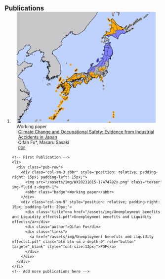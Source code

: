 <h1 id="publications"></h1>

<h2 style="margin: 60px 0px -15px;">Publications</h2>

<div class="publications">
  <ol class="bibliography">
    <!-- Second Publication -->
    <li>
      <div class="pub-row">
        <div class="col-sm-3 abbr" style="position: relative; padding-right: 15px; padding-left: 15px;">
          <img src="/assets/img/temp.pdf" class="teaser img-fluid z-depth-1">
          <abbr class="badge">Working paper</abbr>
        </div>
        <div class="col-sm-9" style="position: relative; padding-right: 15px; padding-left: 20px;">
          <div class="title"><a href="/assets/img/Unemployment%20benefits%20and%20Liquidity%20effects1.pdf">Climate Change and Occupational Safety: Evidence from Industrial Accidents in Japan</a></div>
          <div class="author">Qifan Fu*, Masaru Sasaki</div>
          <div class="links">
            <a href="/assets/img/Unemployment%20benefits%20and%20Liquidity%20effects1.pdf" class="btn btn-sm z-depth-0" role="button" target="_blank" style="font-size:12px;">PDF</a>
          </div>
        </div>
      </div>
    </li>
    
    <!-- First Publication -->
    <li>
      <div class="pub-row">
        <div class="col-sm-3 abbr" style="position: relative; padding-right: 15px; padding-left: 15px;">
          <img src="/assets/img/WX20231015-174747@2x.png" class="teaser img-fluid z-depth-1">
          <abbr class="badge">Working paper</abbr>
        </div>
        <div class="col-sm-9" style="position: relative; padding-right: 15px; padding-left: 20px;">
          <div class="title"><a href="/assets/img/Unemployment benefits and Liquidity effects1.pdf">Unemployment benefits and Liquidity effects</a></div>
          <div class="author">Qifan Fu</div>
          <div class="links">
            <a href="/assets/img/Unemployment benefits and Liquidity effects1.pdf" class="btn btn-sm z-depth-0" role="button" target="_blank" style="font-size:12px;">PDF</a>
          </div>
        </div>
      </div>
    </li>
    <!-- Add more publications here -->
  </ol>
</div>




